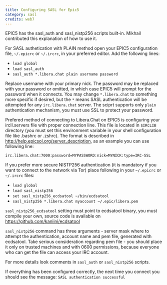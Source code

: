 ```yaml
---
title: Configuring SASL for Epic5
category: sasl
credits: web7
---
```


EPIC5 has the sasl_auth and sasl_nistp256 scripts built-in. Mikhail
contributed this explanation of how to use it.

For SASL authetication with PLAIN method open your EPIC5 configuration
file, `~/.epicrc` or `~/.ircrc`, in your preferred editor. Add the
following lines:

- `load global`
- `load sasl_auth`
- `sasl_auth *.libera.chat plain username password`

Replace username with your primary nick. The password may be replaced with
your password or omitted, in which case EPIC5 will prompt for the password
when it connects. You may change `*.libera.chat` to something more specific
if desired, but the `*` means SASL authentication will be attempted for any
`irc.libera.chat` server.
The sciprt supports only `plain` authentication mechanism, you must use SSL
to protect your password.

Prefered method of connecting to Libera.Chat on EPIC5 is configuring your
ircII.servers file with proper connection line. This file is located in
`$IRCLIB` directory (you must set this environment variable in your shell
configuration file like .bashrc or .zshrc). The format is described in
http://help.epicsol.org/server_description, as an example you can use
following line:

`irc.libera.chat:7000:password=MYPASSWORD:nick=MYNICK:type=IRC-SSL`

If you prefer more secure NISTP256 authentication (it is mandatory if you
want to connect to the network via Tor) place following in your `~/.epicrc`
or `~/.ircrc` files:

- `load global`
- `load sasl_nistp256`
- `set sasl_nistp256_ecdsatool ~/bin/ecdsatool`
- `sasl_nistp256 *.libera.chat myaccount ~/.epic/libera.pem`

`sasl_nistp256_ecdsatool` setting must point to ecdsatool binary, you must
compile your own, source code is available on
https://github.com/kaniini/ecdsatool

`sasl_nistp256` command has three arguments - server mask where to attempt
the authentication, account name and pem file, generated with ecdsatool.
Take serious consideration regarding pem file - you should place it only on
trusted machines and with 0600 permissions, because everyone who can get
the file can access your IRC account.

For more details look comments in `sasl_auth` or `sasl_nistp256` scripts.

If everything has been configured correctly, the next time you connect you
should see the message: `SASL authentication successful`
